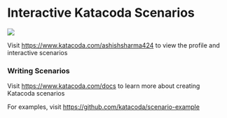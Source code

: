# Interactive Katacoda Scenarios

[![](http://shields.katacoda.com/katacoda/ashishsharma424/count.svg)](https://www.katacoda.com/ashishsharma424 "Get your profile on Katacoda.com")

Visit https://www.katacoda.com/ashishsharma424 to view the profile and interactive scenarios

### Writing Scenarios
Visit https://www.katacoda.com/docs to learn more about creating Katacoda scenarios

For examples, visit https://github.com/katacoda/scenario-example
